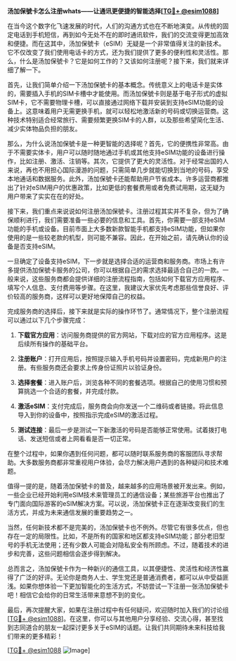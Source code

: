 **汤加保號卡怎么注册whats——让通讯更便捷的智能选择[[TG💪+ @esim1088](https://t.me/s/esim1088)]**

在当今这个数字化飞速发展的时代，人们的沟通方式也在不断地演变。从传统的固定电话到手机短信，再到如今无处不在的即时通讯软件，我们的交流变得更加高效和便捷。而在这其中，汤加保號卡（eSIM）无疑是一个非常值得关注的新技术。它不仅改变了我们使用电话卡的方式，还为我们提供了更多的便利性和灵活性。那么，什么是汤加保號卡？它是如何工作的？又该如何注册呢？接下来，我们就来详细了解一下。

首先，让我们简单介绍一下汤加保號卡的基本概念。传统意义上的电话卡是实体的，需要插入手机的SIM卡槽中才能使用。而汤加保號卡则是基于电子形式的虚拟SIM卡，它不需要物理卡槽，可以直接通过网络下载并安装到支持eSIM功能的设备上。这意味着用户无需更换手机，就可以轻松地激活新的号码或切换运营商。这种技术特别适合经常旅行、需要频繁更换SIM卡的人群，以及那些希望简化生活、减少实体物品负担的朋友。

那么，为什么说汤加保號卡是一种更智能的选择呢？首先，它的便携性非常高。由于不需要实体卡，用户可以随时随地通过手机或其他支持eSIM功能的设备进行操作，比如注册、激活、注销等。其次，它提供了更大的灵活性。对于经常出国的人来说，再也不用担心国际漫游的问题，只需简单几步就能切换到当地的号码，享受本地通话和数据服务。此外，汤加保號卡还能帮助用户节省成本。许多运营商都推出了针对eSIM用户的优惠政策，比如更低的套餐费用或者免费试用期，这无疑为用户带来了实实在在的好处。

接下来，我们重点来说说如何注册汤加保號卡。注册过程其实并不复杂，但为了确保顺利进行，我们需要准备一些必要的信息和工具。首先，你需要一部支持eSIM功能的手机或设备。目前市面上大多数新款智能手机都支持eSIM功能，但如果你使用的是一些较老款的机型，则可能不兼容。因此，在开始之前，请先确认你的设备是否支持eSIM。

一旦确定了设备支持eSIM，下一步就是选择合适的运营商和服务商。市场上有许多提供汤加保號卡服务的公司，你可以根据自己的需求选择最适合自己的一款。一般来说，这些服务商都会提供详细的注册流程指南，包括如何下载官方应用程序、填写个人信息、支付费用等步骤。在这里，我建议大家优先考虑那些信誉良好、评价较高的服务商，这样可以更好地保障自己的权益。

完成服务商的选择后，接下来就是实际的操作环节了。通常情况下，整个注册流程可以通过以下几个步骤完成：

1. **下载官方应用**：访问服务商提供的官方网站，下载对应的官方应用程序。这是后续所有操作的基础平台。
   
2. **注册账户**：打开应用后，按照提示输入手机号码并设置密码，完成新用户的注册。有些服务商还会要求上传身份证照片以验证身份。

3. **选择套餐**：进入账户后，浏览各种不同的套餐选项。根据自己的使用习惯和预算挑选一个合适的套餐，并完成付款。

4. **激活eSIM**：支付完成后，服务商会向你发送一个二维码或者链接。将此信息导入到你的设备中，按照指示完成eSIM的激活过程。

5. **测试连接**：最后一步是测试一下新激活的号码是否能够正常使用。试着拨打电话、发送短信或者上网看看是否一切正常。

在整个过程中，如果你遇到任何问题，都可以随时联系服务商的客服团队寻求帮助。大多数服务商都非常重视用户体验，会尽力解决用户遇到的各种疑问和技术难题。

值得一提的是，随着汤加保號卡的普及，越来越多的应用场景被开发出来。例如，一些企业已经开始利用eSIM技术来管理员工的通信设备；某些旅游平台也推出了专门面向国际游客的eSIM解决方案。可以说，汤加保號卡正在逐渐改变我们的生活方式，并成为未来通信发展的重要趋势之一。

当然，任何新技术都不是完美的，汤加保號卡也不例外。尽管它有很多优点，但也存在一定的局限性。比如，不是所有的国家和地区都支持eSIM功能；部分老旧型号的手机无法使用；还有少数人可能会对隐私安全有所顾虑。不过，随着技术的进步和完善，这些问题相信会逐步得到解决。

总而言之，汤加保號卡作为一种新兴的通信工具，以其便捷性、灵活性和经济性赢得了广泛的好评。无论你是商务人士、学生党还是普通消费者，都可以从中受益匪浅。如果你想体验一下更加智能化的生活方式，不妨尝试一下注册一张汤加保號卡吧！相信它会给你的日常生活带来意想不到的变化。

最后，再次提醒大家，如果在注册过程中有任何疑问，欢迎随时加入我们的讨论组[[TG💪+ @esim1088](https://t.me/s/esim1088)]。在这里，你可以与其他用户分享经验、交流心得，甚至找到志同道合的朋友一起探讨更多关于eSIM的话题。让我们共同期待未来科技给我们带来的更多精彩！

[[TG💪+ @esim1088](https://t.me/s/esim1088) ![Image](https://i.postimg.cc/4NQfJmqS/Snipaste-2025-05-13-00-14-12.png)]